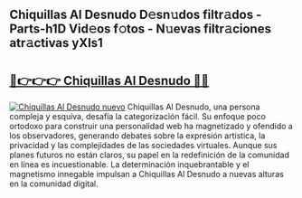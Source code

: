 ## Chiquillas Al Desnudo D𝚎sn𝚞dos filtr𝚊dos - Parts-h1D Vid𝚎os f𝚘tos - N𝚞evas filtr𝚊ciones atr𝚊ctivas yXIs1

# <h2><a href="http://mb332g.tromn.icu/?c=Chiquillas+Al+Desnudo">🔗👉👉👉 Chiquillas Al Desnudo 🔗🔗</a></h2>

[![Chiquillas Al Desnudo nuevo](https://i.imgur.com/pEAQMta.gif)](http://mb332g.tromn.icu/?c=Chiquillas+Al+Desnudo)
Chiquillas Al Desnudo, una persona compleja y esquiva, desafía la categorización fácil. Su enfoque poco ortodoxo para construir una personalidad web ha magnetizado y ofendido a los observadores, generando debates sobre la expresión artística, la privacidad y las complejidades de las sociedades virtuales. Aunque sus planes futuros no están claros, su papel en la redefinición de la comunidad en línea es incuestionable. La determinación inquebrantable y el magnetismo innegable impulsan a Chiquillas Al Desnudo a nuevas alturas en la comunidad digital.
